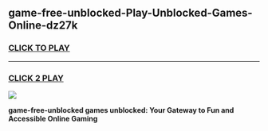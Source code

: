 
## game-free-unblocked-Play-Unblocked-Games-Online-dz27k
<h3>
<a href="https://premium76.site?title=game-free-unblocked&ref=24A">CLICK TO PLAY</a></h3>
<hr>

<h3>
<a href="https://premium76.site?title=game-free-unblocked&ref=24A">CLICK 2 PLAY</a>
  
</h3>

<a href="https://premium76.site?title=game-free-unblocked&ref=24A"><img src="https://clearcache.store/games.png"></a>


**game-free-unblocked games unblocked: Your Gateway to Fun and Accessible Online Gaming**
